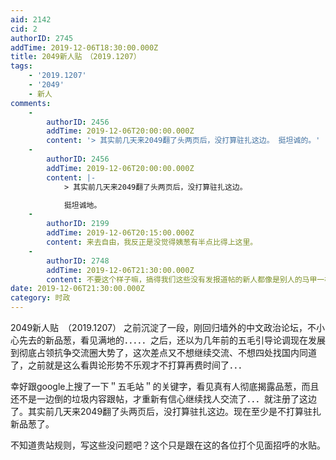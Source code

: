 ```yaml
---
aid: 2142
cid: 2
authorID: 2745
addTime: 2019-12-06T18:30:00.000Z
title: 2049新人贴　（2019.1207）
tags:
    - '2019.1207'
    - '2049'
    - 新人
comments:
    -
        authorID: 2456
        addTime: 2019-12-06T20:00:00.000Z
        content: '> 其实前几天来2049翻了头两页后，没打算驻扎这边。 挺坦诚的。'
    -
        authorID: 2456
        addTime: 2019-12-06T20:00:00.000Z
        content: |-
            > 其实前几天来2049翻了头两页后，没打算驻扎这边。

            挺坦诚地。
    -
        authorID: 2199
        addTime: 2019-12-06T20:15:00.000Z
        content: 来去自由，我反正是没觉得姨葱有半点比得上这里。
    -
        authorID: 2748
        addTime: 2019-12-06T21:30:00.000Z
        content: 不要这个样子嘛，搞得我们这些没有发报道帖的新人都像是别人的马甲一样。
date: 2019-12-06T21:30:00.000Z
category: 时政
---
```


2049新人贴　（2019.1207） 之前沉淀了一段，刚回归墙外的中文政治论坛，不小心先去的新品葱，看见满地的．．．．．之后，还以为几年前的五毛引导论调现在发展到彻底占领抗争交流圈大势了，这次差点又不想继续交流、不想四处找国内同道了，之前就是这么看舆论形势不乐观才不打算再费时间了．．．

幸好跟google上搜了一下＂五毛站＂的关键字，看见真有人彻底揭露品葱，而且还不是一边倒的垃圾内容跟帖，才重新有信心继续找人交流了．．．就注册了这边了。其实前几天来2049翻了头两页后，没打算驻扎这边。现在至少是不打算驻扎新品葱了。

不知道贵站规则，写这些没问题吧？这个只是跟在这的各位打个见面招呼的水贴。
